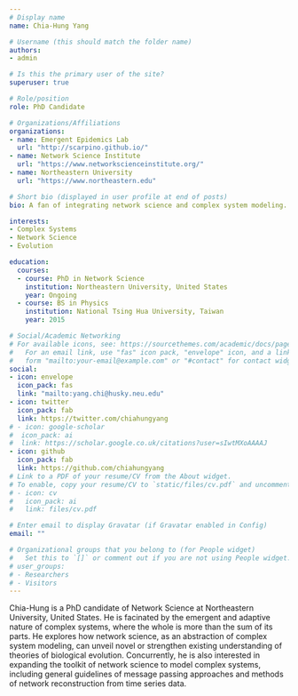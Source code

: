 ```yaml
---
# Display name
name: Chia-Hung Yang

# Username (this should match the folder name)
authors:
- admin

# Is this the primary user of the site?
superuser: true

# Role/position
role: PhD Candidate

# Organizations/Affiliations
organizations:
- name: Emergent Epidemics Lab
  url: "http://scarpino.github.io/"
- name: Network Science Institute
  url: "https://www.networkscienceinstitute.org/"
- name: Northeastern University
  url: "https://www.northeastern.edu"

# Short bio (displayed in user profile at end of posts)
bio: A fan of integrating network science and complex system modeling.

interests:
- Complex Systems
- Network Science
- Evolution

education:
  courses:
  - course: PhD in Network Science
    institution: Northeastern University, United States
    year: Ongoing
  - course: BS in Physics
    institution: National Tsing Hua University, Taiwan
    year: 2015

# Social/Academic Networking
# For available icons, see: https://sourcethemes.com/academic/docs/page-builder/#icons
#   For an email link, use "fas" icon pack, "envelope" icon, and a link in the
#   form "mailto:your-email@example.com" or "#contact" for contact widget.
social:
- icon: envelope
  icon_pack: fas
  link: "mailto:yang.chi@husky.neu.edu"
- icon: twitter
  icon_pack: fab
  link: https://twitter.com/chiahungyang
# - icon: google-scholar
#  icon_pack: ai
#  link: https://scholar.google.co.uk/citations?user=sIwtMXoAAAAJ
- icon: github
  icon_pack: fab
  link: https://github.com/chiahungyang
# Link to a PDF of your resume/CV from the About widget.
# To enable, copy your resume/CV to `static/files/cv.pdf` and uncomment the lines below.
# - icon: cv
#   icon_pack: ai
#   link: files/cv.pdf

# Enter email to display Gravatar (if Gravatar enabled in Config)
email: ""

# Organizational groups that you belong to (for People widget)
#   Set this to `[]` or comment out if you are not using People widget.
# user_groups:
# - Researchers
# - Visitors
---
```


Chia-Hung is a PhD candidate of Network Science at Northeastern University, United States. He is facinated by the emergent and adaptive nature of complex systems, where the whole is more than the sum of its parts. He explores how network science, as an abstraction of complex system modeling, can unveil novel or strengthen existing understanding of theories of biological evolution. Concurrently, he is also interested in expanding the toolkit of network science to model complex systems, including general guidelines of message passing approaches and methods of network reconstruction from time series data.
